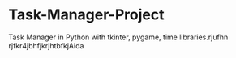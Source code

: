 # Task-Manager-Project
Task Manager in Python with tkinter, pygame, time libraries.rjufhn
rjfkr4jbhfjkrjhtbfkjAida